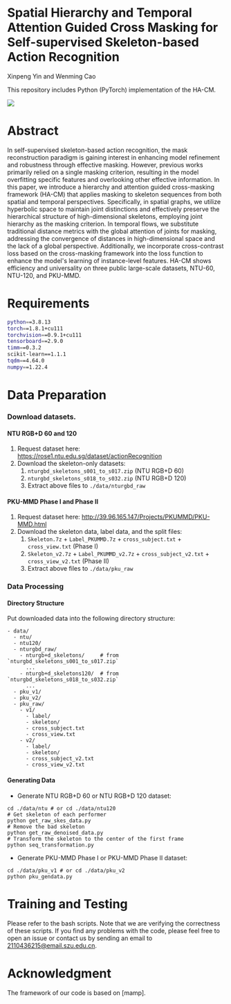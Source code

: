 # Spatial Hierarchy and Temporal Attention Guided Cross Masking for Self-supervised Skeleton-based Action Recognition
Xinpeng Yin and Wenming Cao


This repository includes Python (PyTorch) implementation of the HA-CM.

![](./images/HA-CM.png)

# Abstract
In self-supervised skeleton-based action recognition, the mask reconstruction paradigm is gaining interest in enhancing model refinement and robustness through effective masking.
However, previous works primarily relied on a single masking criterion, resulting in the model overfitting specific features and overlooking other effective information.
In this paper, we introduce a hierarchy and attention guided cross-masking framework (HA-CM) that applies masking to skeleton sequences from both spatial and temporal perspectives.
Specifically, in spatial graphs, we utilize hyperbolic space to maintain joint distinctions and effectively preserve the hierarchical structure of high-dimensional skeletons, employing joint hierarchy as the masking criterion.
In temporal flows, we substitute traditional distance metrics with the global attention of joints for masking, addressing the convergence of distances in high-dimensional space and the lack of a global perspective.
Additionally, we incorporate cross-contrast loss based on the cross-masking framework into the loss function to enhance the model's learning of instance-level features.
HA-CM shows efficiency and universality on three public large-scale datasets, NTU-60, NTU-120, and PKU-MMD. 

# Requirements

```bash
python==3.8.13
torch==1.8.1+cu111
torchvision==0.9.1+cu111
tensorboard==2.9.0
timm==0.3.2
scikit-learn==1.1.1
tqdm==4.64.0
numpy==1.22.4
```

# Data Preparation

### Download datasets.
#### NTU RGB+D 60 and 120
1. Request dataset here: https://rose1.ntu.edu.sg/dataset/actionRecognition
2. Download the skeleton-only datasets:
   1. `nturgbd_skeletons_s001_to_s017.zip` (NTU RGB+D 60)
   2. `nturgbd_skeletons_s018_to_s032.zip` (NTU RGB+D 120)
   3. Extract above files to `./data/nturgbd_raw`

#### PKU-MMD Phase I and Phase II
1. Request dataset here: http://39.96.165.147/Projects/PKUMMD/PKU-MMD.html
2. Download the skeleton data, label data, and the split files:
   1. `Skeleton.7z` + `Label_PKUMMD.7z` + `cross_subject.txt` + `cross_view.txt` (Phase I)
   2. `Skeleton_v2.7z` + `Label_PKUMMD_v2.7z` + `cross_subject_v2.txt` + `cross_view_v2.txt` (Phase II)
   3. Extract above files to `./data/pku_raw`

### Data Processing

#### Directory Structure

Put downloaded data into the following directory structure:

```
- data/
  - ntu/
  - ntu120/
  - nturgbd_raw/
    - nturgb+d_skeletons/     # from `nturgbd_skeletons_s001_to_s017.zip`
      ...
    - nturgb+d_skeletons120/  # from `nturgbd_skeletons_s018_to_s032.zip`
      ...
  - pku_v1/
  - pku_v2/
  - pku_raw/
    - v1/
      - label/
      - skeleton/
      - cross_subject.txt
      - cross_view.txt
    - v2/
      - label/
      - skeleton/
      - cross_subject_v2.txt
      - cross_view_v2.txt
```

#### Generating Data

- Generate NTU RGB+D 60 or NTU RGB+D 120 dataset:
```
cd ./data/ntu # or cd ./data/ntu120
# Get skeleton of each performer
python get_raw_skes_data.py
# Remove the bad skeleton 
python get_raw_denoised_data.py
# Transform the skeleton to the center of the first frame
python seq_transformation.py
```
- Generate PKU-MMD Phase I or PKU-MMD Phase II dataset:
```
cd ./data/pku_v1 # or cd ./data/pku_v2
python pku_gendata.py
```

# Training and Testing
Please refer to the bash scripts. Note that we are verifying the correctness of these scripts. If you find any problems with the code, please feel free to open an issue or contact us by sending an email to 2110436215@email.szu.edu.cn.



# Acknowledgment
The framework of our code is based on [mamp].

